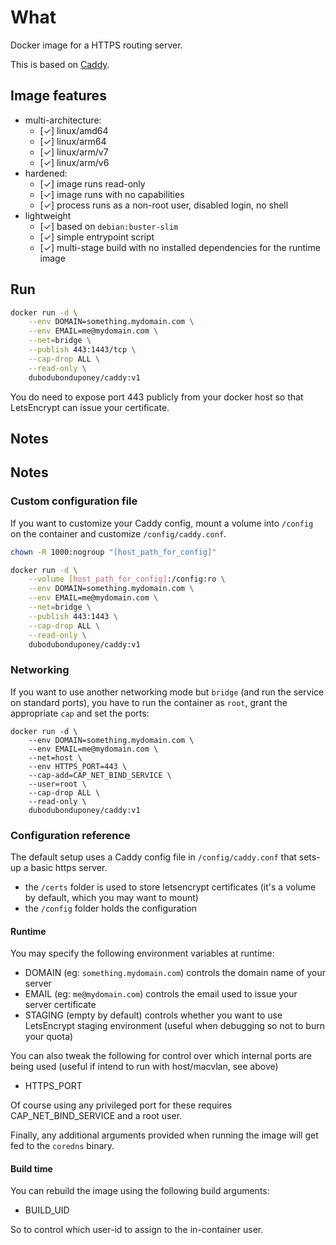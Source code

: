 # What

Docker image for a HTTPS routing server.

This is based on [Caddy](https://github.com/caddyserver/caddy/).

## Image features

 * multi-architecture:
    * [✓] linux/amd64
    * [✓] linux/arm64
    * [✓] linux/arm/v7
    * [✓] linux/arm/v6
 * hardened:
    * [✓] image runs read-only
    * [✓] image runs with no capabilities
    * [✓] process runs as a non-root user, disabled login, no shell
 * lightweight
    * [✓] based on `debian:buster-slim`
    * [✓] simple entrypoint script
    * [✓] multi-stage build with no installed dependencies for the runtime image

## Run

```bash
docker run -d \
    --env DOMAIN=something.mydomain.com \
    --env EMAIL=me@mydomain.com \
    --net=bridge \
    --publish 443:1443/tcp \
    --cap-drop ALL \
    --read-only \
    dubodubonduponey/caddy:v1
```

You do need to expose port 443 publicly from your docker host so that LetsEncrypt can issue your certificate.

## Notes

## Notes

### Custom configuration file

If you want to customize your Caddy config, mount a volume into `/config` on the container and customize `/config/caddy.conf`.

```bash
chown -R 1000:nogroup "[host_path_for_config]"

docker run -d \
    --volume [host_path_for_config]:/config:ro \
    --env DOMAIN=something.mydomain.com \
    --env EMAIL=me@mydomain.com \
    --net=bridge \
    --publish 443:1443 \
    --cap-drop ALL \
    --read-only \
    dubodubonduponey/caddy:v1
```

### Networking

If you want to use another networking mode but `bridge` (and run the service on standard ports), you have to run the container as `root`, grant the appropriate `cap` and set the ports:

```
docker run -d \
    --env DOMAIN=something.mydomain.com \
    --env EMAIL=me@mydomain.com \
    --net=host \
    --env HTTPS_PORT=443 \
    --cap-add=CAP_NET_BIND_SERVICE \
    --user=root \
    --cap-drop ALL \
    --read-only \
    dubodubonduponey/caddy:v1
```

### Configuration reference

The default setup uses a Caddy config file in `/config/caddy.conf` that sets-up a basic https server.

 * the `/certs` folder is used to store letsencrypt certificates (it's a volume by default, which you may want to mount)
 * the `/config` folder holds the configuration

#### Runtime

You may specify the following environment variables at runtime:

 * DOMAIN (eg: `something.mydomain.com`) controls the domain name of your server
 * EMAIL (eg: `me@mydomain.com`) controls the email used to issue your server certificate
 * STAGING (empty by default) controls whether you want to use LetsEncrypt staging environment (useful when debugging so not to burn your quota)

You can also tweak the following for control over which internal ports are being used (useful if intend to run with host/macvlan, see above)

 * HTTPS_PORT

Of course using any privileged port for these requires CAP_NET_BIND_SERVICE and a root user.

Finally, any additional arguments provided when running the image will get fed to the `coredns` binary.

#### Build time

You can rebuild the image using the following build arguments:

 * BUILD_UID
 
So to control which user-id to assign to the in-container user.
